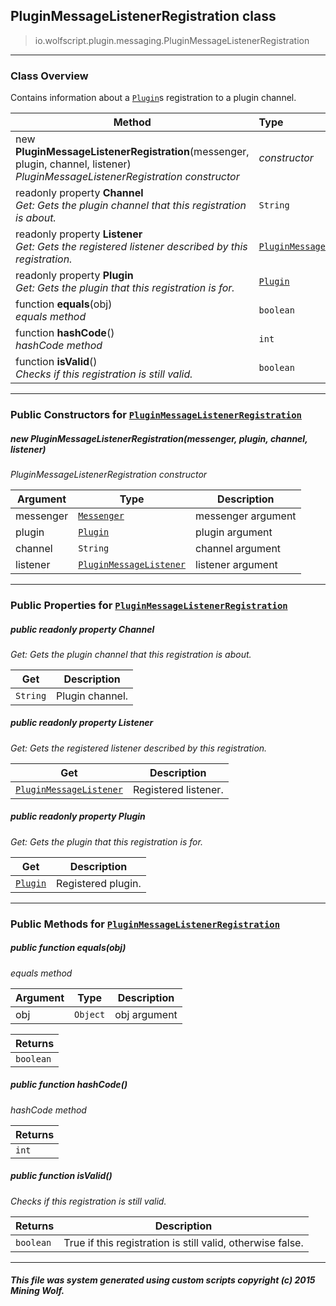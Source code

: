 ## PluginMessageListenerRegistration __class__

>io.wolfscript.plugin.messaging.PluginMessageListenerRegistration

---

### Class Overview

Contains information about a [`Plugin`](../Plugin.md)s registration to a plugin channel.

Method | Type   
--- | :--- 
new __PluginMessageListenerRegistration__(messenger, plugin, channel, listener) <br> _PluginMessageListenerRegistration constructor_ | _constructor_
 readonly property __Channel__ <br> _Get: Gets the plugin channel that this registration is about._ | `String`
 readonly property __Listener__ <br> _Get: Gets the registered listener described by this registration._ | [`PluginMessageListener`](PluginMessageListener.md)
 readonly property __Plugin__ <br> _Get: Gets the plugin that this registration is for._ | [`Plugin`](../Plugin.md)
 function __equals__(obj) <br> _equals method_ | `boolean`
 function __hashCode__() <br> _hashCode method_ | `int`
 function __isValid__() <br> _Checks if this registration is still valid._ | `boolean`



---

### Public Constructors for [`PluginMessageListenerRegistration`](PluginMessageListenerRegistration.md)

##### <a id='pluginmessagelistenerregistration'></a>new __PluginMessageListenerRegistration__(messenger, plugin, channel, listener) 

_PluginMessageListenerRegistration constructor_

Argument | Type | Description  
--- | --- | --- 
messenger | [`Messenger`](Messenger.md) | messenger argument
plugin | [`Plugin`](../Plugin.md) | plugin argument
channel | `String` | channel argument
listener | [`PluginMessageListener`](PluginMessageListener.md) | listener argument

---

### Public Properties for [`PluginMessageListenerRegistration`](PluginMessageListenerRegistration.md)

##### <a id='channel'></a>public  readonly property __Channel__

_Get: Gets the plugin channel that this registration is about._

Get | Description
--- | --- 
`String` | Plugin channel.



##### <a id='listener'></a>public  readonly property __Listener__

_Get: Gets the registered listener described by this registration._

Get | Description
--- | --- 
[`PluginMessageListener`](PluginMessageListener.md) | Registered listener.



##### <a id='plugin'></a>public  readonly property __Plugin__

_Get: Gets the plugin that this registration is for._

Get | Description
--- | --- 
[`Plugin`](../Plugin.md) | Registered plugin.



---

### Public Methods for [`PluginMessageListenerRegistration`](PluginMessageListenerRegistration.md)

##### <a id='equals'></a>public  function __equals__(obj)

_equals method_

Argument | Type | Description  
--- | --- | --- 
obj | `Object` | obj argument

Returns | 
--- | 
`boolean` |


##### <a id='hashcode'></a>public  function __hashCode__()

_hashCode method_

Returns | 
--- | 
`int` |


##### <a id='isvalid'></a>public  function __isValid__()

_Checks if this registration is still valid._

Returns | Description
--- | --- 
`boolean` | True if this registration is still valid, otherwise false.


---


##### This file was system generated using custom scripts copyright (c) 2015 Mining Wolf.
	

